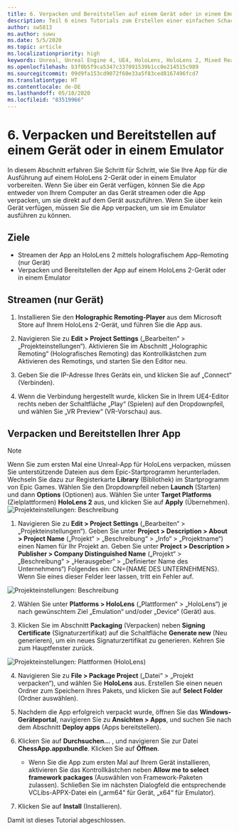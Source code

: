 ```yaml
---
title: 6. Verpacken und Bereitstellen auf einem Gerät oder in einem Emulator
description: Teil 6 eines Tutorials zum Erstellen einer einfachen Schach-App mit Unreal Engine 4 und dem UX-Tools-Plug-In des Mixed Reality-Toolkits
author: sw5813
ms.author: suwu
ms.date: 5/5/2020
ms.topic: article
ms.localizationpriority: high
keywords: Unreal, Unreal Engine 4, UE4, HoloLens, HoloLens 2, Mixed Reality, Tutorial, erste Schritte, MRTK, UXT, UX Tools, Dokumentation
ms.openlocfilehash: b3f0b5f9ca5347c337091539b1cc0e214515c989
ms.sourcegitcommit: 09d9fa153cd9072f60e33a5f83ced8167496fcd7
ms.translationtype: HT
ms.contentlocale: de-DE
ms.lasthandoff: 05/18/2020
ms.locfileid: "83519966"
---
```

# <a name="6-packaging--deploying-to-device-or-emulator"></a>6. Verpacken und Bereitstellen auf einem Gerät oder in einem Emulator

In diesem Abschnitt erfahren Sie Schritt für Schritt, wie Sie Ihre App für die Ausführung auf einem HoloLens 2-Gerät oder in einem Emulator vorbereiten. Wenn Sie über ein Gerät verfügen, können Sie die App entweder von Ihrem Computer an das Gerät streamen oder die App verpacken, um sie direkt auf dem Gerät auszuführen. Wenn Sie über kein Gerät verfügen, müssen Sie die App verpacken, um sie im Emulator ausführen zu können. 

## <a name="objectives"></a>Ziele

* Streamen der App an HoloLens 2 mittels holografischem App-Remoting (nur Gerät)
* Verpacken und Bereitstellen der App auf einem HoloLens 2-Gerät oder in einem Emulator

## <a name="device-only-stream"></a>Streamen (nur Gerät)

1.  Installieren Sie den **Holographic Remoting-Player** aus dem Microsoft Store auf Ihrem HoloLens 2-Gerät, und führen Sie die App aus.

2.  Navigieren Sie zu **Edit > Project Settings** („Bearbeiten“ > „Projekteinstellungen“). Aktivieren Sie im Abschnitt „Holographic Remoting“ (Holografisches Remoting) das Kontrollkästchen zum Aktivieren des Remotings, und starten Sie den Editor neu.

3.  Geben Sie die IP-Adresse Ihres Geräts ein, und klicken Sie auf „Connect“ (Verbinden).

4.  Wenn die Verbindung hergestellt wurde, klicken Sie in Ihrem UE4-Editor rechts neben der Schaltfläche „Play“ (Spielen) auf den Dropdownpfeil, und wählen Sie „VR Preview“ (VR-Vorschau) aus.

## <a name="package-and-deploy-your-app"></a>Verpacken und Bereitstellen Ihrer App 

>[!NOTE]
>Wenn Sie zum ersten Mal eine Unreal-App für HoloLens verpacken, müssen Sie unterstützende Dateien aus dem Epic-Startprogramm herunterladen. Wechseln Sie dazu zur Registerkarte **Library** (Bibliothek) im Startprogramm von Epic Games. Wählen Sie den Dropdownpfeil neben **Launch** (Starten) und dann **Options** (Optionen) aus. Wählen Sie unter **Target Platforms** (Zielplattformen) **HoloLens 2** aus, und klicken Sie auf **Apply** (Übernehmen). 
>![Projekteinstellungen: Beschreibung](images/unreal-uxt/6-installationoptions.PNG)

1.  Navigieren Sie zu **Edit > Project Settings** („Bearbeiten“ > „Projekteinstellungen“). Geben Sie unter **Project > Description > About > Project Name** („Projekt“ > „Beschreibung“ > „Info“ > „Projektname“) einen Namen für Ihr Projekt an. Geben Sie unter **Project > Description > Publisher > Company Distinguished Name** („Projekt“ > „Beschreibung“ > „Herausgeber“ > „Definierter Name des Unternehmens“) Folgendes ein: CN={NAME DES UNTERNEHMENS}. Wenn Sie eines dieser Felder leer lassen, tritt ein Fehler auf. 

![Projekteinstellungen: Beschreibung](images/unreal-uxt/6-cn.PNG)

2.  Wählen Sie unter **Platforms > HoloLens** („Plattformen“ > „HoloLens“) je nach gewünschtem Ziel „Emulation“ und/oder „Device“ (Gerät) aus.

3.  Klicken Sie im Abschnitt **Packaging** (Verpacken) neben **Signing Certificate** (Signaturzertifikat) auf die Schaltfläche **Generate new** (Neu generieren), um ein neues Signaturzertifikat zu generieren. Kehren Sie zum Hauptfenster zurück.

![Projekteinstellungen: Plattformen (HoloLens)](images/unreal-uxt/6-packaging.PNG)

4.  Navigieren Sie zu **File > Package Project** („Datei“ > „Projekt verpacken“), und wählen Sie **HoloLens** aus. Erstellen Sie einen neuen Ordner zum Speichern Ihres Pakets, und klicken Sie auf **Select Folder** (Ordner auswählen). 

5.  Nachdem die App erfolgreich verpackt wurde, öffnen Sie das **Windows-Geräteportal**, navigieren Sie zu **Ansichten > Apps**, und suchen Sie nach dem Abschnitt **Deploy apps** (Apps bereitstellen).

6.  Klicken Sie auf **Durchsuchen...** , und navigieren Sie zur Datei **ChessApp.appxbundle**. Klicken Sie auf **Öffnen**. 

    * Wenn Sie die App zum ersten Mal auf Ihrem Gerät installieren, aktivieren Sie das Kontrollkästchen neben **Allow me to select framework packages** (Auswählen von Framework-Paketen zulassen). Schließen Sie im nächsten Dialogfeld die entsprechende VCLibs-APPX-Datei ein („arm64“ für Gerät, „x64“ für Emulator). 

7.  Klicken Sie auf **Install** (Installieren).

Damit ist dieses Tutorial abgeschlossen.  